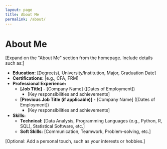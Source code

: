 ```yaml
---
layout: page
title: About Me
permalink: /about/
---
```


# About Me

[Expand on the "About Me" section from the homepage. Include details such as:]

* **Education:** [Degree(s), University/Institution, Major, Graduation Date]
* **Certifications:** [e.g., CFA, FRM]
* **Professional Experience:**
    * **[Job Title]** - [Company Name] ([Dates of Employment])
        * [Key responsibilities and achievements]
    * **[Previous Job Title (if applicable)]** - [Company Name] ([Dates of Employment])
        * [Key responsibilities and achievements]
* **Skills:**
    * **Technical:** [Data Analysis, Programming Languages (e.g., Python, R, SQL), Statistical Software, etc.]
    * **Soft Skills:** [Communication, Teamwork, Problem-solving, etc.]

[Optional: Add a personal touch, such as your interests or hobbies.]
